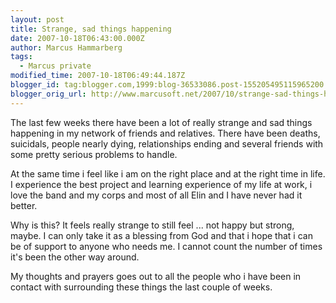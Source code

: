 ```yaml
---
layout: post
title: Strange, sad things happening
date: 2007-10-18T06:43:00.000Z
author: Marcus Hammarberg
tags:
  - Marcus private
modified_time: 2007-10-18T06:49:44.187Z
blogger_id: tag:blogger.com,1999:blog-36533086.post-155205495115965200
blogger_orig_url: http://www.marcusoft.net/2007/10/strange-sad-things-happening.html
---
```


The last few weeks there have been a lot of really strange and sad
things happening in my network of friends and relatives. There have been
deaths, suicidals, people nearly dying,
relationships ending and several friends with some pretty
serious problems to handle.

At the same time i feel like i am on the right place and at the right
time in life. I experience the best project and
learning experience of my life at work, i love the band and my corps and
most of all Elin and I have never had it
better.

Why is this? It feels really strange to still feel ... not happy but
strong, maybe. I can only take it as a blessing from God and that i hope
that i can be of support to anyone who needs me. I cannot count the
number of times it's been the other way around.

My thoughts and prayers goes out to all the people who i have been in
contact with surrounding these things the last
couple of weeks.
